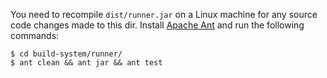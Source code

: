 You need to recompile `dist/runner.jar` on a Linux machine for any source code
changes made to this dir. Install [Apache Ant](https://ant.apache.org/) and run
the following commands:

```
$ cd build-system/runner/
$ ant clean && ant jar && ant test
```
